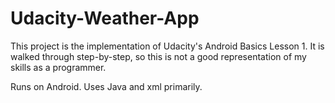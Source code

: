 # Udacity-Weather-App

This project is the implementation of Udacity's Android Basics Lesson 1. It is walked through step-by-step, so this is not a good representation of my skills as a programmer.

Runs on Android. Uses Java and xml primarily.

